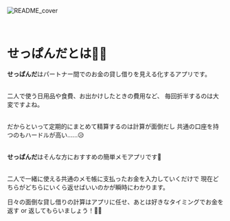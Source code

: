 ![README_cover](https://user-images.githubusercontent.com/52844263/137689465-f45b6fbf-7bff-4d81-8480-238d153e92f5.png)



<br>

# せっぱんだとは🐼👛

**せっぱんだ**はパートナー間でのお金の貸し借りを見える化するアプリです。

<br>
二人で使う日用品や食費、お出かけしたときの費用など、
毎回折半するのは大変ですよね。
<br><br>

だからといって定期的にまとめて精算するのは計算が面倒だし
共通の口座を持つのもハードルが高い......😥<br><br>

**せっぱんだ**はそんな方におすすめの簡単メモアプリです👛<br><br>

二人で一緒に使える共通のメモ帳に支払ったお金を入力していくだけで
現在どちらがどちらにいくら返せばいいのかが瞬時にわかります。

日々の面倒な貸し借りの計算はアプリに任せ、あとは好きなタイミングでお金を返す or 返してもらいましょう！👍🏻
